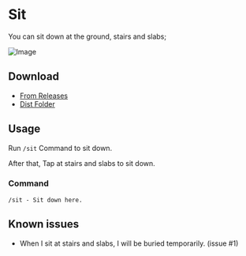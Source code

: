 # Sit

You can sit down at the ground, stairs and slabs;

![Image](https://cldup.com/HCbu_5Az84.png)

## Download

- [From Releases](https://github.com/beito123/Sit/releases)
- [Dist Folder](https://github.com/beito123/Sit/tree/master/dist)

## Usage

Run ``/sit`` Command to sit down.

After that, Tap at stairs and slabs to sit down.

### Command

    /sit - Sit down here.

## Known issues

- When I sit at stairs and slabs, I will be buried temporarily. (issue #1)
